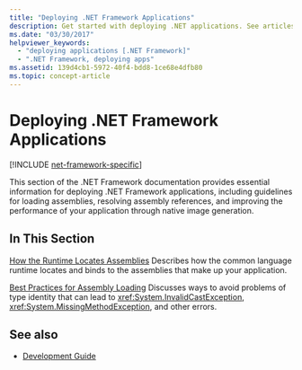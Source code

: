 ```yaml
---
title: "Deploying .NET Framework Applications"
description: Get started with deploying .NET applications. See articles about how the common language runtime locates assemblies, and best practices for assembly loading.
ms.date: "03/30/2017"
helpviewer_keywords:
  - "deploying applications [.NET Framework]"
  - ".NET Framework, deploying apps"
ms.assetid: 139d4cb1-5972-40f4-bdd8-1ce68e4dfb80
ms.topic: concept-article
---
```

# Deploying .NET Framework Applications

[!INCLUDE [net-framework-specific](../includes/net-framework-specific.md)]

This section of the .NET Framework documentation provides essential information for deploying .NET Framework applications, including guidelines for loading assemblies, resolving assembly references, and improving the performance of your application through native image generation.

## In This Section

 [How the Runtime Locates Assemblies](how-the-runtime-locates-assemblies.md)
 Describes how the common language runtime locates and binds to the assemblies that make up your application.

 [Best Practices for Assembly Loading](best-practices-for-assembly-loading.md)
 Discusses ways to avoid problems of type identity that can lead to <xref:System.InvalidCastException>, <xref:System.MissingMethodException>, and other errors.

## See also

- [Development Guide](../development-guide.md)

